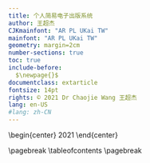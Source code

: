 ```yaml
---
title: 个人简易电子出版系统
author: 王超杰
CJKmainfont: "AR PL UKai TW" 
mainfont: "AR PL UKai TW" 
geometry: margin=2cm
number-sections: true 
toc: true
include-before: 
  $\newpage{}$
documentclass: extarticle
fontsize: 14pt
rights: © 2021 Dr Chaojie Wang 王超杰
lang: en-US
#lang: zh-CN
---
```



\begin{center}
2021
\end{center}


\pagebreak
\tableofcontents
\pagebreak